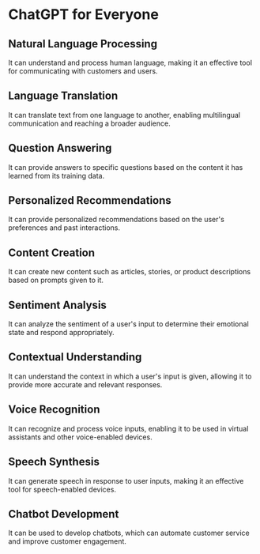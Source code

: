 # ChatGPT for Everyone

## Natural Language Processing
It can understand and process human language, making it an effective tool for communicating with customers and users.
## Language Translation
It can translate text from one language to another, enabling multilingual communication and reaching a broader audience.
## Question Answering
It can provide answers to specific questions based on the content it has learned from its training data.
## Personalized Recommendations
It can provide personalized recommendations based on the user's preferences and past interactions.
## Content Creation
It can create new content such as articles, stories, or product descriptions based on prompts given to it.
## Sentiment Analysis
It can analyze the sentiment of a user's input to determine their emotional state and respond appropriately.
## Contextual Understanding
It can understand the context in which a user's input is given, allowing it to provide more accurate and relevant responses.
## Voice Recognition
It can recognize and process voice inputs, enabling it to be used in virtual assistants and other voice-enabled devices.
## Speech Synthesis
It can generate speech in response to user inputs, making it an effective tool for speech-enabled devices.
## Chatbot Development
It can be used to develop chatbots, which can automate customer service and improve customer engagement.
